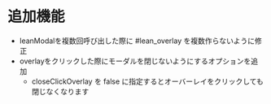 
追加機能
==================================================

* leanModalを複数回呼び出した際に #lean_overlay を複数作らないように修正
* overlayをクリックした際にモーダルを閉じないようにするオプションを追加
	* closeClickOverlay を false に指定するとオーバーレイをクリックしても閉じなくなります
